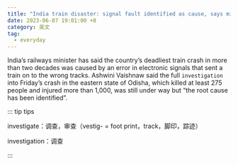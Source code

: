 ```yaml
---
title: "India train disaster: signal fault identified as cause, says minister"
date: 2023-06-07 19:01:00 +8
category: 英文
tag:
  - everyday
---
```


India’s railways minister has said the country’s deadliest train crash in more than two decades was caused by an error in electronic signals that sent a train on to the wrong tracks. Ashwini Vaishnaw said the full `investigation` into Friday’s crash in the eastern state of Odisha, which killed at least 275 people and injured more than 1,000, was still under way but “the root cause has been identified”.

::: tip tips

investigate：调查，审查（vestig- = foot print，track，脚印，踪迹）

investigation：调查

:::
